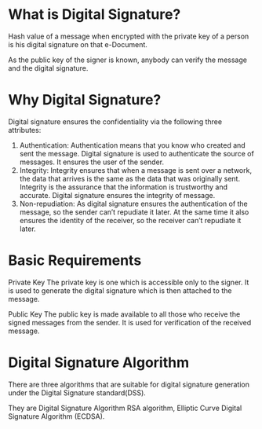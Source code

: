
# What is Digital Signature?

Hash value of a message when encrypted with the private key of a person is his digital signature on that e-Document.

As the public key of the signer is known, anybody can verify the message and the digital signature.

# Why Digital Signature?


Digital signature ensures the confidentiality via the following three attributes:

1. Authentication: Authentication means that you know who created and sent the message. Digital signature is used to authenticate the source of messages. It ensures the user of the sender.
2. Integrity: Integrity ensures that when a message is sent over a network, the data that 	arrives is the same as the data that was originally sent. Integrity is the assurance that 	the information is trustworthy and accurate. Digital signature ensures the integrity of message.
3. Non-repudiation: As digital signature ensures the authentication of the message, so the sender can’t repudiate it later. At the same time it also ensures the identity of the 	receiver, so the receiver can’t	repudiate it later.

# Basic Requirements

Private Key
	The private key is one which is accessible only to the signer. It is used to generate the 	digital signature which is then attached to the message.

Public Key
	The public key is made available to all those who receive the signed messages from 	the sender. It is used for verification of the received message.

# Digital Signature Algorithm


There are three algorithms that are suitable for digital signature generation under the Digital Signature standard(DSS).

They are 
Digital Signature Algorithm 
RSA algorithm, 
Elliptic Curve Digital Signature Algorithm (ECDSA).




